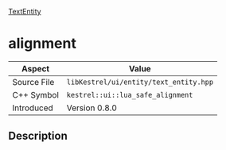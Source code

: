 [TextEntity](index.md)
# alignment
| Aspect | Value |
| --- | --- |
| Source File | `libKestrel/ui/entity/text_entity.hpp` |
| C++ Symbol | `kestrel::ui::lua_safe_alignment` |
| Introduced | Version 0.8.0 |
## Description
